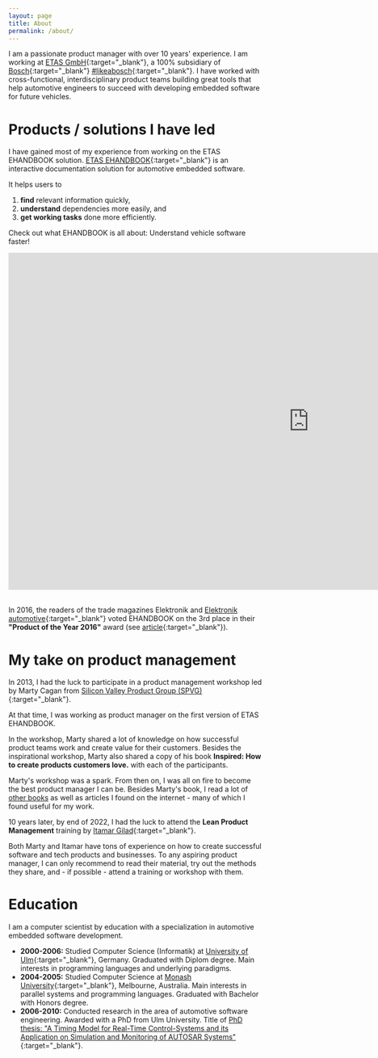 ```yaml
---
layout: page
title: About
permalink: /about/
---
```


I am a passionate product manager with over 10 years' experience. I am working at [ETAS GmbH](http://www.etas.com){:target="_blank"}, a 100% subsidiary of [Bosch](http://www.bosch.com){:target="_blank"} [#likeabosch](https://www.youtube.com/results?search_query=likeabosch){:target="_blank"}. I have worked with cross-functional, interdisciplinary product teams building great tools that help automotive engineers to succeed with developing embedded software for future vehicles.

# Products / solutions I have led

I have gained most of my experience from working on the ETAS EHANDBOOK solution. [ETAS EHANDBOOK](http://www.etas.com/ehandbook){:target="_blank"} is an interactive documentation solution for automotive embedded software. 

It helps users to 
1. **find** relevant information quickly, 
2. **understand** dependencies more easily, and 
3. **get working tasks** done more efficiently. 

Check out what EHANDBOOK is all about: Understand vehicle software faster!

<div class="iframe-wrapper">
<iframe width="1190" height="668" src="https://www.youtube.com/embed/XFDOwmg1ijM" title="EHANDBOOK – Understand vehicle software faster" frameborder="0" allow="accelerometer; autoplay; clipboard-write; encrypted-media; gyroscope; picture-in-picture" allowfullscreen></iframe>
</div>
<br/>

In 2016, the readers of the trade magazines Elektronik and [Elektronik automotive](https://www.elektroniknet.de/elektronik-automotive/){:target="_blank"} voted EHANDBOOK on the 3rd place in their **"Product of the Year 2016"** award (see [article](https://www.etas.com/data/RealTimes_2016/rt_2016_1_30_en.pdf){:target="_blank"}). 

# My take on product management

In 2013, I had the luck to participate in a product management workshop led by Marty Cagan from [Silicon Valley Product Group (SPVG)](https://www.svpg.com/){:target="_blank"}. 

At that time, I was working as product manager on the first version of ETAS EHANDBOOK. 

In the workshop, Marty shared a lot of knowledge on how successful product teams work and create value for their customers. Besides the inspirational workshop, Marty also shared a copy of his book **Inspired: How to create products customers love.** with each of the participants. 

Marty's workshop was a spark. From then on, I was all on fire to become the best product manager  I can be. 
Besides Marty's book, I read a lot of [other books](/books) as well as articles I found on the internet - many of which I found useful for my work. 

10 years later, by end of 2022, I had the luck to attend the **Lean Product Management** training by [Itamar Gilad](https://itamargilad.com/){:target="_blank"}. 

Both Marty and Itamar have tons of experience on how to create successful software and tech products and businesses. To any aspiring product manager, I can only recommend to read their material, try out the methods they share, and - if possible - attend a training or workshop with them. 

# Education

I am a computer scientist by education with a specialization in automotive embedded software development. 

* **2000-2006:** Studied Computer Science (Informatik) at [University of Ulm](https://www.uni-ulm.de/){:target="_blank"}, Germany. Graduated with Diplom degree. Main interests in programming languages and underlying paradigms. 
* **2004-2005:** Studied Computer Science at [Monash University](https://www.monash.edu/){:target="_blank"}, Melbourne, Australia. Main interests in parallel systems and programming languages. Graduated with Bachelor with Honors degree. 
* **2006-2010:** Conducted research in the area of automotive software engineering. Awarded with a PhD from Ulm University. Title of [PhD thesis: "A Timing Model for Real-Time Control-Systems and its Application on Simulation and Monitoring of AUTOSAR Systems"](https://www.linkedin.com/in/freypatrick/overlay/50016542/single-media-viewer?type=DOCUMENT&profileId=ACoAAAy3fMABdRHS-IHJ4YuMaaVL7OFYF5j2mx4&lipi=urn%3Ali%3Apage%3Ad_flagship3_profile_view_base%3BkqX4E8x8RlWBewbqax6LsQ%3D%3D){:target="_blank"}. 
